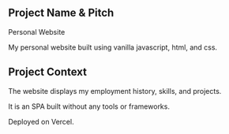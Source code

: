 ## Project Name & Pitch

Personal Website

My personal website built using vanilla javascript, html, and css.

## Project Context

The website displays my employment history, skills, and projects.

It is an SPA built without any tools or frameworks.

Deployed on Vercel.
